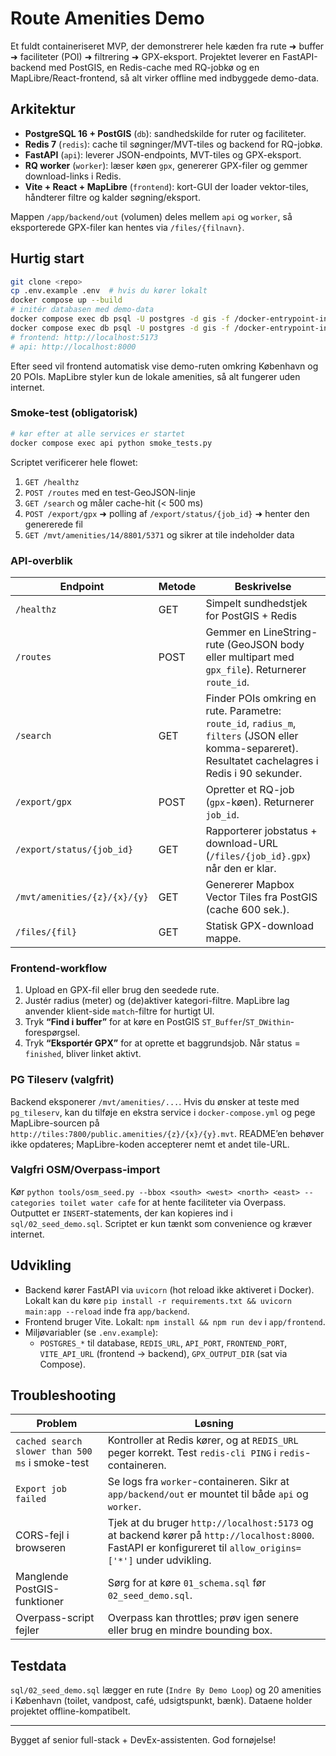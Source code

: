 # Route Amenities Demo

Et fuldt containeriseret MVP, der demonstrerer hele kæden fra rute ➜ buffer ➜ faciliteter (POI) ➜ filtrering ➜ GPX-eksport. Projektet leverer en FastAPI-backend med PostGIS, en Redis-cache med RQ-jobkø og en MapLibre/React-frontend, så alt virker offline med indbyggede demo-data.

## Arkitektur

- **PostgreSQL 16 + PostGIS** (`db`): sandhedskilde for ruter og faciliteter.
- **Redis 7** (`redis`): cache til søgninger/MVT-tiles og backend for RQ-jobkø.
- **FastAPI** (`api`): leverer JSON-endpoints, MVT-tiles og GPX-eksport.
- **RQ worker** (`worker`): læser køen `gpx`, genererer GPX-filer og gemmer download-links i Redis.
- **Vite + React + MapLibre** (`frontend`): kort-GUI der loader vektor-tiles, håndterer filtre og kalder søgning/eksport.

Mappen `/app/backend/out` (volumen) deles mellem `api` og `worker`, så eksporterede GPX-filer kan hentes via `/files/{filnavn}`.

## Hurtig start

```bash
git clone <repo>
cp .env.example .env  # hvis du kører lokalt
docker compose up --build
# initér databasen med demo-data
docker compose exec db psql -U postgres -d gis -f /docker-entrypoint-initdb.d/01_schema.sql
docker compose exec db psql -U postgres -d gis -f /docker-entrypoint-initdb.d/02_seed_demo.sql
# frontend: http://localhost:5173
# api: http://localhost:8000
```

Efter seed vil frontend automatisk vise demo-ruten omkring København og 20 POIs. MapLibre styler kun de lokale amenities, så alt fungerer uden internet.

### Smoke-test (obligatorisk)

```bash
# kør efter at alle services er startet
docker compose exec api python smoke_tests.py
```

Scriptet verificerer hele flowet:
1. `GET /healthz`
2. `POST /routes` med en test-GeoJSON-linje
3. `GET /search` og måler cache-hit (< 500 ms)
4. `POST /export/gpx` ➜ polling af `/export/status/{job_id}` ➜ henter den genererede fil
5. `GET /mvt/amenities/14/8801/5371` og sikrer at tile indeholder data

### API-overblik

| Endpoint | Metode | Beskrivelse |
| --- | --- | --- |
| `/healthz` | GET | Simpelt sundhedstjek for PostGIS + Redis |
| `/routes` | POST | Gemmer en LineString-rute (GeoJSON body eller multipart med `gpx_file`). Returnerer `route_id`. |
| `/search` | GET | Finder POIs omkring en rute. Parametre: `route_id`, `radius_m`, `filters` (JSON eller komma-separeret). Resultatet cachelagres i Redis i 90 sekunder. |
| `/export/gpx` | POST | Opretter et RQ-job (`gpx`-køen). Returnerer `job_id`. |
| `/export/status/{job_id}` | GET | Rapporterer jobstatus + download-URL (`/files/{job_id}.gpx`) når den er klar. |
| `/mvt/amenities/{z}/{x}/{y}` | GET | Genererer Mapbox Vector Tiles fra PostGIS (cache 600 sek.). |
| `/files/{fil}` | GET | Statisk GPX-download mappe. |

### Frontend-workflow

1. Upload en GPX-fil eller brug den seedede rute.
2. Justér radius (meter) og (de)aktiver kategori-filtre. MapLibre lag anvender klient-side `match`-filtre for hurtigt UI.
3. Tryk **“Find i buffer”** for at køre en PostGIS `ST_Buffer`/`ST_DWithin`-forespørgsel.
4. Tryk **“Eksportér GPX”** for at oprette et baggrundsjob. Når status = `finished`, bliver linket aktivt.

### PG Tileserv (valgfrit)

Backend eksponerer `/mvt/amenities/...`. Hvis du ønsker at teste med `pg_tileserv`, kan du tilføje en ekstra service i `docker-compose.yml` og pege MapLibre-sourcen på `http://tiles:7800/public.amenities/{z}/{x}/{y}.mvt`. README’en behøver ikke opdateres; MapLibre-koden accepterer nemt et andet tile-URL.

### Valgfri OSM/Overpass-import

Kør `python tools/osm_seed.py --bbox <south> <west> <north> <east> --categories toilet water cafe` for at hente faciliteter via Overpass. Outputtet er `INSERT`-statements, der kan kopieres ind i `sql/02_seed_demo.sql`. Scriptet er kun tænkt som convenience og kræver internet.

## Udvikling

- Backend kører FastAPI via `uvicorn` (hot reload ikke aktiveret i Docker). Lokalt kan du køre `pip install -r requirements.txt && uvicorn main:app --reload` inde fra `app/backend`.
- Frontend bruger Vite. Lokalt: `npm install && npm run dev` i `app/frontend`.
- Miljøvariabler (se `.env.example`):
  - `POSTGRES_*` til database, `REDIS_URL`, `API_PORT`, `FRONTEND_PORT`, `VITE_API_URL` (frontend → backend), `GPX_OUTPUT_DIR` (sat via Compose).

## Troubleshooting

| Problem | Løsning |
| --- | --- |
| `cached search slower than 500 ms` i smoke-test | Kontroller at Redis kører, og at `REDIS_URL` peger korrekt. Test `redis-cli PING` i `redis`-containeren. |
| `Export job failed` | Se logs fra `worker`-containeren. Sikr at `app/backend/out` er mountet til både `api` og `worker`. |
| CORS-fejl i browseren | Tjek at du bruger `http://localhost:5173` og at backend kører på `http://localhost:8000`. FastAPI er konfigureret til `allow_origins=['*']` under udvikling. |
| Manglende PostGIS-funktioner | Sørg for at køre `01_schema.sql` før `02_seed_demo.sql`. |
| Overpass-script fejler | Overpass kan throttles; prøv igen senere eller brug en mindre bounding box. |

## Testdata

`sql/02_seed_demo.sql` lægger en rute (`Indre By Demo Loop`) og 20 amenities i København (toilet, vandpost, café, udsigtspunkt, bænk). Dataene holder projektet offline-kompatibelt.

---

Bygget af senior full-stack + DevEx-assistenten. God fornøjelse!
